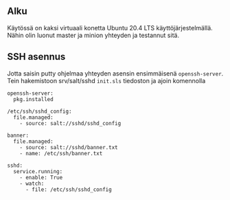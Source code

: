 ## Alku

Käytössä on kaksi virtuaali konetta Ubuntu 20.4 LTS käyttöjärjestelmällä. Nähin olin luonut master ja minion yhteyden ja testannut sitä.

## SSH asennus
   
Jotta saisin putty ohjelmaa yhteyden asensin ensimmäisenä `openssh-server`. Tein hakemistoon srv/salt/sshd `init.sls` tiedoston ja ajoin komennolla 


```
openssh-server:
  pkg.installed

/etc/ssh/sshd_config:
  file.managed:
    - source: salt://sshd/sshd_config

banner:
  file.managed:
    - source: salt://sshd/banner.txt
    - name: /etc/ssh/banner.txt

sshd:
  service.running:
    - enable: True
    - watch:
      - file: /etc/ssh/sshd_config

```
